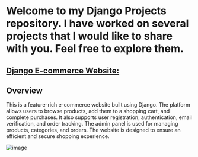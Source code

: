 # Welcome to my Django Projects repository. I have worked on several projects that I would like to share with you. Feel free to explore them.
## [Django E-commerce Website:](https://github.com/Mikheil-U/Projects_Django/tree/master/ecommerce) 
## Overview

This is a feature-rich e-commerce website built using Django. The platform allows users to browse products, add them to a shopping cart, and complete purchases. It also supports user registration, authentication, email verification, and order tracking. The admin panel is used for managing products, categories, and orders. The website is designed to ensure an efficient and secure shopping experience.

![image](https://github.com/user-attachments/assets/d3c0a363-5791-4b89-8d4e-f514089ebfaf)
